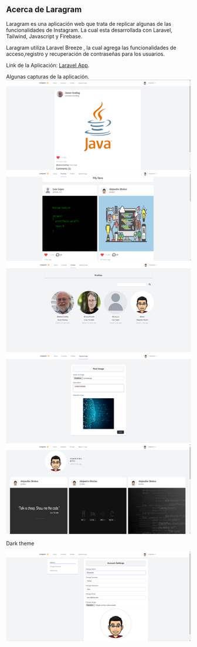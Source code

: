 ## Acerca de Laragram

Laragram es una aplicación web que trata de replicar algunas de las funcionalidades de Instagram. La cual esta desarrollada con Laravel, Tailwind, Javascript y Firebase.

Laragram utiliza Laravel Breeze , la cual agrega las funcionalidades de acceso,registro y recuperación de contraseñas para los usuarios.

Link de la Aplicación:
[Laravel App](https://laravel-app-laragram.herokuapp.com/).

Algunas capturas de la aplicación.
<img src="images\img1.png" alt="Example 1">
<img src="images\img2.png" alt="Example 2">
<img src="images\img3.png" alt="Example 3">
<img src="images\img4.png" alt="Example 4">
<img src="images\img5.png" alt="Example 5">

Dark theme

<img src="images\img6.png" alt="Example 6">
